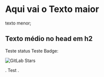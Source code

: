 # Aqui vai o Texto maior
texto menor;
</head>
<h2> Texto médio no head em h2 </h2>

Teste status
Teste Badge: 

![GitLab Stars](https://img.shields.io/gitlab/stars/:project)

. Test . 



